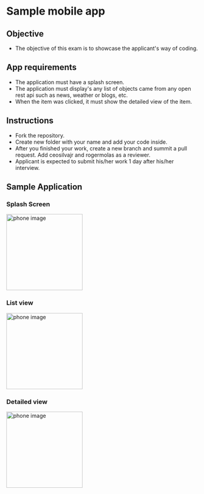 # Sample mobile app

## Objective

- The objective of this exam is to showcase the applicant's way of coding.

## App requirements

- The application must have a splash screen.
- The application must display's any list of objects came from any open rest api such as news, weather or blogs, etc.
- When the item was clicked, it must show the detailed view of the item.

## Instructions

- Fork the repository.
- Create new folder with your name and add your code inside.
- After you finished your work, create a new branch and summit a pull request. Add ceosilvajr and rogermolas as a reviewer.
- Applicant is expected to submit his/her work 1 day after his/her interview.

## Sample Application

### Splash Screen
<img src="art/splash_screen.png" alt="phone image" width="200px" />

### List view 
<img src="art/list_view.png" alt="phone image" width="200px" />

### Detailed view 
<img src="art/detailed_view.png" alt="phone image" width="200px" />
